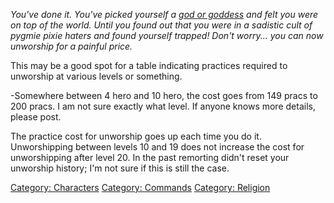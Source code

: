 *You've done it. You've picked yourself a [god or
goddess](:Category:_Gods_And_Goddesses.md "wikilink") and felt you were
on top of the world. Until you found out that you were in a sadistic
cult of pygmie pixie haters and found yourself trapped! Don't worry...
you can now unworship for a painful price.*

This may be a good spot for a table indicating practices required to
unworship at various levels or something.

-Somewhere between 4 hero and 10 hero, the cost goes from 149 pracs to
200 pracs. I am not sure exactly what level. If anyone knows more
details, please post.

The practice cost for unworship goes up each time you do it.
Unworshipping between levels 10 and 19 does not increase the cost for
unworshipping after level 20. In the past remorting didn't reset your
unworship history; I'm not sure if this is still the case.

[Category: Characters](Category:_Characters "wikilink") [Category:
Commands](Category:_Commands "wikilink") [Category:
Religion](Category:_Religion "wikilink")
